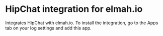 # HipChat integration for elmah.ioIntegrates HipChat with elmah.io. To install the integration, go to the Apps tab on your log settings and add this app.
